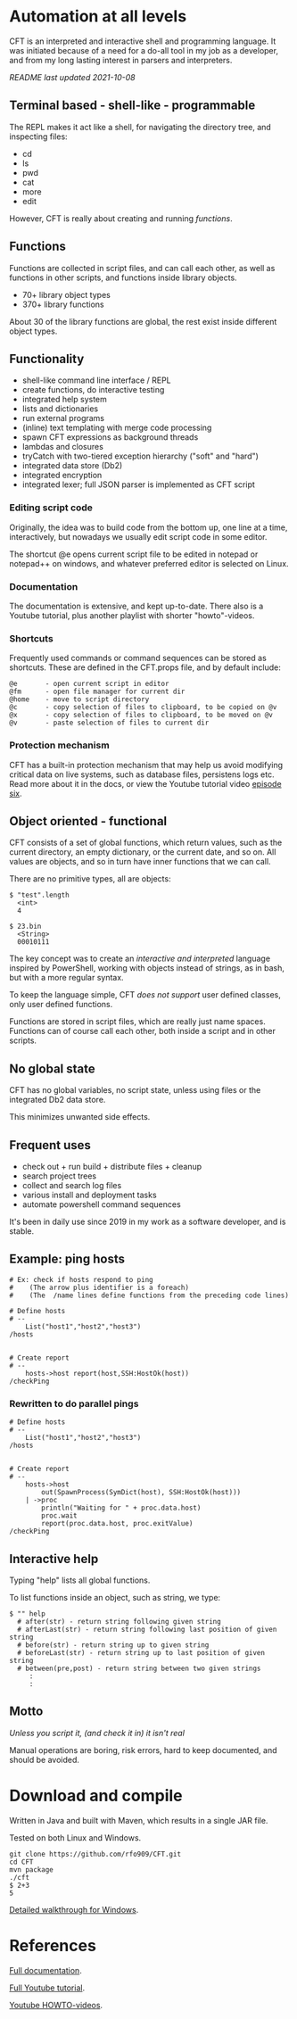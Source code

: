 
# Automation at all levels

CFT is an interpreted and interactive shell and programming language. It was initiated
because of a need for a do-all tool in my job as a developer, and from my long lasting
interest in parsers and interpreters.

*README last updated 2021-10-08*

## Terminal based - shell-like - programmable

The REPL makes it act like a shell, for navigating the directory tree, and inspecting files:

- cd
- ls
- pwd
- cat 
- more
- edit

However, CFT is really about creating and running *functions*.

## Functions

Functions are collected in script files, and can call each other, as well as functions in
other scripts, and functions inside library objects. 

- 70+ library object types
- 370+ library functions

About 30 of the library functions are global, the rest exist inside different object types.

## Functionality

- shell-like command line interface / REPL
- create functions, do interactive testing
- integrated help system
- lists and dictionaries
- run external programs
- (inline) text templating with merge code processing
- spawn CFT expressions as background threads
- lambdas and closures
- tryCatch with two-tiered exception hierarchy ("soft" and "hard")
- integrated data store (Db2) 
- integrated encryption 
- integrated lexer; full JSON parser is implemented as CFT script

### Editing script code

Originally, the idea was to build code from the bottom up, one line at a time, interactively,
but nowadays we usually edit script code in some editor. 

The shortcut @e opens current script file to be edited in notepad or notepad++ on windows, and 
whatever preferred editor is selected on Linux.


### Documentation

The documentation is extensive, and kept up-to-date. There also is a Youtube tutorial, plus
another playlist with shorter "howto"-videos.


### Shortcuts

Frequently used commands or command sequences can be stored as shortcuts. These are defined in
the CFT.props file, and by default include:

```
@e       - open current script in editor
@fm      - open file manager for current dir
@home    - move to script directory
@c       - copy selection of files to clipboard, to be copied on @v
@x       - copy selection of files to clipboard, to be moved on @v
@v       - paste selection of files to current dir
```

### Protection mechanism

CFT has a built-in protection mechanism that may help us avoid modifying critical data on live
systems, such as database files, persistens logs etc. Read more about it in the docs, or view
the Youtube tutorial video [episode six](https://www.youtube.com/watch?v=7e-f1gudxpE&list=PLj58HwpT4Qy80WhDBycFKxIhWFzv5WkwO&index=7).

## Object oriented - functional

CFT consists of a set of global functions, which return values, such as the current
directory, an empty dictionary, or the current date, and so on. All values are objects,
and so in turn have inner functions that we can call. 

There are no primitive types, all are objects:

```
$ "test".length
  <int>
  4

$ 23.bin
  <String>
  00010111
```

The key concept was to create an *interactive and interpreted* language inspired by
PowerShell, working with objects instead of strings, as in bash, but with a more regular syntax.

To keep the language simple, CFT *does not support* user defined classes, only user defined functions.

Functions are stored in script files, which are really just name spaces. Functions can of course
call each other, both inside a script and in other scripts. 


## No global state

CFT has no global variables, no script state, unless using files or the integrated Db2 data store. 

This minimizes unwanted side effects. 


## Frequent uses

- check out + run build + distribute files + cleanup
- search project trees
- collect and search log files 
- various install and deployment tasks
- automate powershell command sequences

It's been in daily use since 2019 in my work as a software developer, and is stable. 



## Example: ping hosts

```
# Ex: check if hosts respond to ping
#    (The arrow plus identifier is a foreach)
#    (The  /name lines define functions from the preceding code lines)

# Define hosts
# --
	List("host1","host2","host3")
/hosts


# Create report
# --
	hosts->host report(host,SSH:HostOk(host))
/checkPing 
```

### Rewritten to do parallel pings

```
# Define hosts
# --
	List("host1","host2","host3")
/hosts


# Create report
# --
	hosts->host 
		out(SpawnProcess(SymDict(host), SSH:HostOk(host)))
	| ->proc
		println("Waiting for " + proc.data.host)
		proc.wait
		report(proc.data.host, proc.exitValue)
/checkPing 
```


## Interactive help

Typing "help" lists all global functions. 

To list functions inside an object, such as string, we type:

```
$ "" help
  # after(str) - return string following given string
  # afterLast(str) - return string following last position of given string
  # before(str) - return string up to given string
  # beforeLast(str) - return string up to last position of given string
  # between(pre,post) - return string between two given strings
     :
     :
```


## Motto

*Unless you script it, (and check it in) it isn't real*

Manual operations are boring, risk errors, hard to keep documented, and should be avoided. 



# Download and compile

Written in Java and built with Maven, which results in a single JAR file. 

Tested on both Linux and Windows. 



```
git clone https://github.com/rfo909/CFT.git
cd CFT
mvn package
./cft
$ 2+3
5
```


[Detailed walkthrough for Windows](INSTALL_WINDOWS.md).


# References

[Full documentation](doc/Doc.md).

[Full Youtube tutorial](https://www.youtube.com/playlist?list=PLj58HwpT4Qy80WhDBycFKxIhWFzv5WkwO).

[Youtube HOWTO-videos](https://www.youtube.com/playlist?list=PLj58HwpT4Qy-12WjM16ALnLGEyy3kxX9r).

